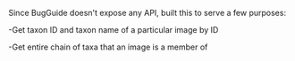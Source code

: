 Since BugGuide doesn't expose any API, built this to serve a few purposes:

-Get taxon ID and taxon name of a particular image by ID

-Get entire chain of taxa that an image is a member of
